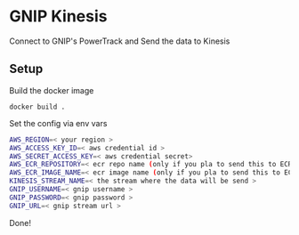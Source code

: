 # GNIP Kinesis

Connect to GNIP's PowerTrack and Send the data to Kinesis

## Setup

Build the docker image

`docker build .`

Set the config via env vars

```bash
AWS_REGION=< your region >
AWS_ACCESS_KEY_ID=< aws credential id >
AWS_SECRET_ACCESS_KEY=< aws credential secret>
AWS_ECR_REPOSITORY=< ecr repo name (only if you pla to send this to ECR, ignore otherwise )>
AWS_ECR_IMAGE_NAME=< ecr image name (only if you pla to send this to ECR, ignore otherwise )>
KINESIS_STREAM_NAME=< the stream where the data will be send >
GNIP_USERNAME=< gnip username >
GNIP_PASSWORD=< gnip password >
GNIP_URL=< gnip stream url >
```

Done!
